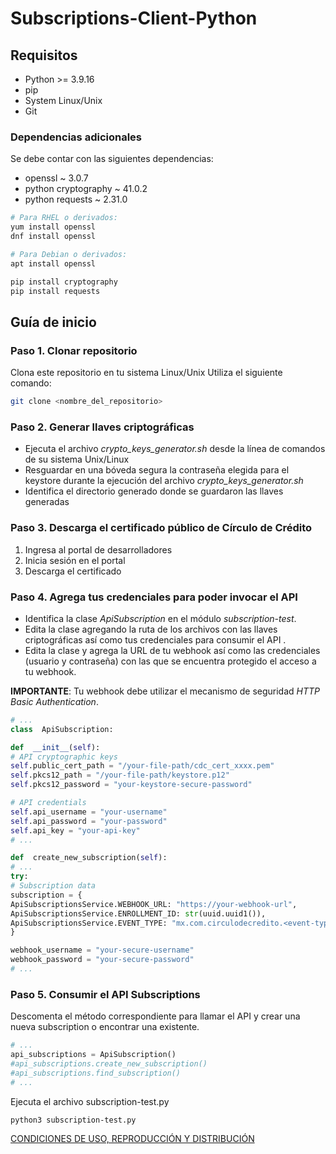 # Subscriptions-Client-Python

  

## Requisitos

 - Python >= 3.9.16
 - pip
 - System Linux/Unix
 - Git

### Dependencias adicionales

Se debe contar con las siguientes dependencias:
- openssl ~ 3.0.7
- python cryptography ~ 41.0.2
- python requests ~ 2.31.0

```sh
# Para RHEL o derivados:
yum install openssl
dnf install openssl

# Para Debian o derivados:
apt install openssl
```
```sh
pip install cryptography
pip install requests
```
  

## Guía de inicio

### Paso 1. Clonar repositorio
Clona este repositorio en tu sistema Linux/Unix
Utiliza el siguiente comando:
```sh
git clone <nombre_del_repositorio>
```

### Paso 2. Generar llaves criptográficas

 - Ejecuta el archivo *crypto_keys_generator.sh* desde la línea de comandos de su sistema Unix/Linux
 - Resguardar en una bóveda segura la contraseña elegida para el keystore durante la ejecución del archivo *crypto_keys_generator.sh*
 - Identifica el directorio generado donde se guardaron las llaves generadas

### Paso 3. Descarga el certificado público de Círculo de Crédito

 1. Ingresa al portal de desarrolladores
 2. Inicia sesión en el portal
 3. Descarga el certificado

  

### Paso 4. Agrega tus credenciales para poder invocar el API

 - Identifica la clase *ApiSubscription* en el módulo *subscription-test*.
 - Edita la clase agregando la ruta de los archivos con las llaves criptográficas así como tus credenciales para consumir el API .
 - Edita la clase y agrega la URL de tu webhook así como las credenciales (usuario y contraseña) con las que se encuentra protegido el acceso a tu webhook.

**IMPORTANTE**: Tu webhook debe utilizar el mecanismo de seguridad *HTTP Basic Authentication*.

```python
# ...
class  ApiSubscription:

def  __init__(self):
# API cryptographic keys
self.public_cert_path = "/your-file-path/cdc_cert_xxxx.pem"
self.pkcs12_path = "/your-file-path/keystore.p12"
self.pkcs12_password = "your-keystore-secure-password"

# API credentials
self.api_username = "your-username"
self.api_password = "your-password"
self.api_key = "your-api-key"
# ...
```
```python
def  create_new_subscription(self):
# ...
try:
# Subscription data
subscription = {
ApiSubscriptionsService.WEBHOOK_URL: "https://your-webhook-url",
ApiSubscriptionsService.ENROLLMENT_ID: str(uuid.uuid1()),
ApiSubscriptionsService.EVENT_TYPE: "mx.com.circulodecredito.<event-type>"
}

webhook_username = "your-secure-username"
webhook_password = "your-secure-password"
# ...
```

### Paso 5. Consumir el API Subscriptions

Descomenta el método correspondiente para llamar el API y crear una nueva subscription o encontrar una existente.

```python
# ...
api_subscriptions = ApiSubscription()
#api_subscriptions.create_new_subscription()
#api_subscriptions.find_subscription()
# ...
```

Ejecuta el archivo subscription-test.py
```ssh
python3 subscription-test.py
```


[CONDICIONES DE USO, REPRODUCCIÓN Y DISTRIBUCIÓN](https://github.com/APIHub-CdC/licencias-cdc)

[1]: https://getcomposer.org/doc/00-intro.md#installation-linux-unix-macos